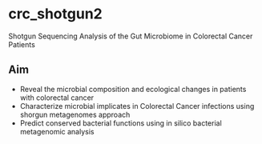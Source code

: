 # crc_shotgun2
Shotgun Sequencing Analysis of the Gut Microbiome in Colorectal Cancer Patients

## Aim
 - Reveal the microbial composition and ecological changes in patients with colorectal cancer  
 - Characterize microbial implicates in Colorectal Cancer infections using shorgun metagenomes approach  
 - Predict conserved bacterial functions using in silico bacterial metagenomic analysis  
